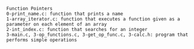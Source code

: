 	Function Pointers
    0-print_name.c: function that prints a name
    1-array_iterator.c: function that executes a function given as a parameter on each element of an array
    2-int_index.c: function that searches for an integer
    3-main.c, 3-op_functions.c, 3-get_op_func.c, 3-calc.h: program that performs simple operations

